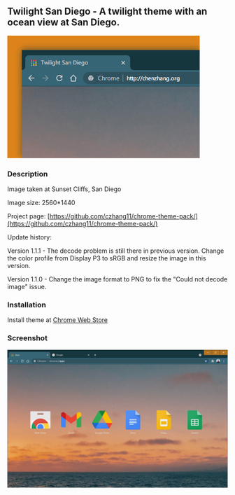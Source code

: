 ## Twilight San Diego - A twilight theme with an ocean view at San Diego.

![twilight_san_diego-tile](./twilight_san_diego-tile.png)


### Description

Image taken at Sunset Cliffs, San Diego

Image size: 2560*1440

Project page:
[https://github.com/czhang11/chrome-theme-pack/](https://github.com/czhang11/chrome-theme-pack/)

Update history:

Version 1.1.1 - The decode problem is still there in previous version. Change the color profile from Display P3 to sRGB and resize the image in this version.

Version 1.1.0 - Change the image format to PNG to fix the "Could not decode image" issue.


### Installation

Install theme at [Chrome Web Store](https://chrome.google.com/webstore/detail/twilight_san_diego/ggegcpgjkliifijpnfnmlgjmcjmidaec?hl=en-US)


### Screenshot

![twilight_san_diego-screenshot](./twilight_san_diego-screenshot.png)
